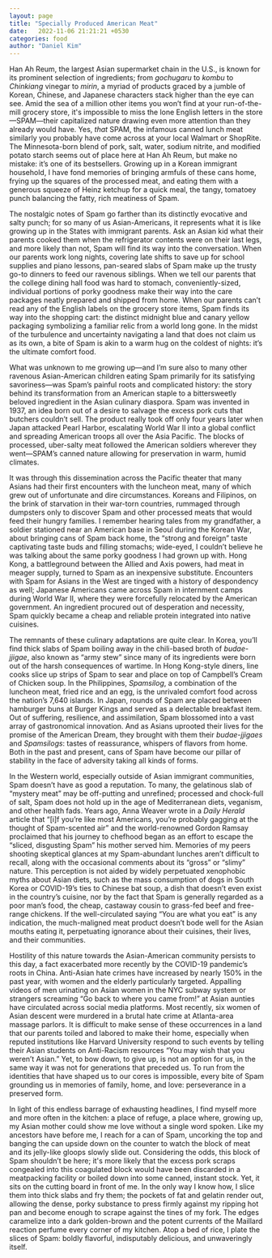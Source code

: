 ```yaml
---
layout: page
title: "Specially Produced American Meat"
date:   2022-11-06 21:21:21 +0530
categories: food
author: "Daniel Kim"
---
```


Han Ah Reum, the largest Asian supermarket chain in the U.S., is known for its prominent selection of ingredients; from *gochugaru* to *kombu* to *Chinkiang* vinegar to *mirin*, a myriad of products graced by a jumble of Korean, Chinese, and Japanese characters stack higher than the eye can see. Amid the sea of a million other items you won’t find at your run-of-the-mill grocery store, it's impossible to miss the lone English letters in the store—SPAM—their capitalized nature drawing even more attention than they already would have. Yes, *that* SPAM, the infamous canned lunch meat similarly you probably have come across at your local Walmart or ShopRite. The Minnesota-born blend of pork, salt, water, sodium nitrite, and modified potato starch seems out of place here at Han Ah Reum, but make no mistake: it’s one of its bestsellers. Growing up in a Korean immigrant household, I have fond memories of bringing armfuls of these cans home, frying up the squares of the processed meat, and eating them with a generous squeeze of Heinz ketchup for a quick meal, the tangy, tomatoey punch balancing the fatty, rich meatiness of Spam. 

The nostalgic notes of Spam go farther than its distinctly evocative and salty punch; for so many of us Asian-Americans, it represents what it is like growing up in the States with immigrant parents. Ask an Asian kid what their parents cooked them when the refrigerator contents were on their last legs, and more likely than not, Spam will find its way into the conversation. When our parents work long nights, covering late shifts to save up for school supplies and piano lessons, pan-seared slabs of Spam make up the trusty go-to dinners to feed our ravenous siblings. When we tell our parents that the college dining hall food was hard to stomach, conveniently-sized, individual portions of porky goodness make their way into the care packages neatly prepared and shipped from home. When our parents can’t read any of the English labels on the grocery store items, Spam finds its way into the shopping cart: the distinct midnight blue and canary yellow packaging symbolizing a familiar relic from a world long gone. In the midst of the turbulence and uncertainty navigating a land that does not claim us as its own, a bite of Spam is akin to a warm hug on the coldest of nights: it’s the ultimate comfort food.

What was unknown to me growing up—and I’m sure also to many other ravenous Asian-American children eating Spam primarily for its satisfying savoriness—was Spam’s painful roots and complicated history: the story behind its transformation from an American staple to a bittersweetly beloved ingredient in the Asian culinary diaspora. Spam was invented in 1937, an idea born out of a desire to salvage the excess pork cuts that butchers couldn’t sell. The product really took off only four years later when Japan attacked Pearl Harbor, escalating World War II into a global conflict and spreading American troops all over the Asia Pacific. The blocks of processed, uber-salty meat followed the American soldiers wherever they went—SPAM’s canned nature allowing for preservation in warm, humid climates.

It was through this dissemination across the Pacific theater that many Asians had their first encounters with the luncheon meat, many of which grew out of unfortunate and dire circumstances. Koreans and Filipinos, on the brink of starvation in their war-torn countries, rummaged through dumpsters only to discover Spam and other processed meats that would feed their hungry families. I remember hearing tales from my grandfather, a soldier stationed near an American base in Seoul during the Korean War, about bringing cans of Spam back home, the “strong and foreign” taste captivating taste buds and filling stomachs; wide-eyed, I couldn’t believe he was talking about the same porky goodness I had grown up with. Hong Kong, a battleground between the Allied and Axis powers, had meat in meager supply, turned to Spam as an inexpensive substitute. Encounters with Spam for Asians in the West are tinged with a history of despondency as well; Japanese Americans came across Spam in internment camps during World War II, where they were forcefully relocated by the American government. An ingredient procured out of desperation and necessity, Spam quickly became a cheap and reliable protein integrated into native cuisines.

The remnants of these culinary adaptations are quite clear. In Korea, you’ll find thick slabs of Spam boiling away in the chili-based broth of *budae-jjigae*, also known as “army stew” since many of its ingredients were born out of the harsh consequences of wartime. In Hong Kong-style diners, line cooks slice up strips of Spam to sear and place on top of Campbell’s Cream of Chicken soup. In the Philippines, *Spamsilog*, a combination of the luncheon meat, fried rice and an egg, is the unrivaled comfort food across the nation’s 7,640 islands. In Japan, rounds of Spam are placed between hamburger buns at Burger Kings and served as a delectable breakfast item. Out of suffering, resilience, and assimilation, Spam blossomed into a vast array of gastronomical innovation. And as Asians uprooted their lives for the promise of the American Dream, they brought with them their *budae-jjigaes* and *Spamsilogs*: tastes of reassurance, whispers of flavors from home. Both in the past and present, cans of Spam have become our pillar of stability in the face of adversity taking all kinds of forms.

In the Western world, especially outside of Asian immigrant communities, Spam doesn’t have as good a reputation. To many, the gelatinous slab of “mystery meat” may be off-putting and unrefined; processed and chock-full of salt, Spam does not hold up in the age of Mediterranean diets, veganism, and other health fads. Years ago, Anna Weaver wrote in a *Daily Herald* article that “[i]f you’re like most Americans, you’re probably gagging at the thought of Spam-scented air” and the world-renowned Gordon Ramsay proclaimed that his journey to chefhood began as an effort to escape the “sliced, disgusting Spam” his mother served him. Memories of my peers shooting skeptical glances at my Spam-abundant lunches aren’t difficult to recall, along with the occasional comments about its “gross” or “slimy” nature. This perception is not aided by widely perpetuated xenophobic myths about Asian diets, such as the mass consumption of dogs in South Korea or COVID-19’s ties to Chinese bat soup, a dish that doesn’t even exist in the country’s cuisine, nor by the fact that Spam is generally regarded as a poor man’s food, the cheap, castaway cousin to grass-fed beef and free-range chickens. If the well-circulated saying “You are what you eat” is any indication, the much-maligned meat product doesn’t bode well for the Asian mouths eating it, perpetuating ignorance about their cuisines, their lives, and their communities.

Hostility of this nature towards the Asian-American community persists to this day, a fact exacerbated more recently by the COVID-19 pandemic’s roots in China. Anti-Asian hate crimes have increased by nearly 150% in the past year, with women and the elderly particularly targeted. Appalling videos of men urinating on Asian women in the NYC subway system or strangers screaming “Go back to where you came from!” at Asian aunties have circulated across social media platforms. Most recently, six women of Asian descent were murdered in a brutal hate crime at Atlanta-area massage parlors. It is difficult to make sense of these occurrences in a land that our parents toiled and labored to make their home, especially when reputed institutions like Harvard University respond to such events by telling their Asian students on Anti-Racism resources “You may wish that you weren’t Asian.” Yet, to bow down, to give up, is not an option for us, in the same way it was not for generations that preceded us. To run from the identities that have shaped us to our cores is impossible, every bite of Spam grounding us in memories of family, home, and love: perseverance in a preserved form.

In light of this endless barrage of exhausting headlines, I find myself more and more often in the kitchen: a place of refuge, a place where, growing up, my Asian mother could show me love without a single word spoken. Like my ancestors have before me, I reach for a can of Spam, uncorking the top and banging the can upside down on the counter to watch the block of meat and its jelly-like gloops slowly slide out. Considering the odds, this block of Spam shouldn’t be here; it's more likely that the excess pork scraps congealed into this coagulated block would have been discarded in a meatpacking facility or boiled down into some canned, instant stock. Yet, it sits on the cutting board in front of me. In the only way I know how, I slice them into thick slabs and fry them; the pockets of fat and gelatin render out, allowing the dense, porky substance to press firmly against my ripping hot pan and become enough to scrape against the tines of my fork. The edges caramelize into a dark golden-brown and the potent currents of the Maillard reaction perfume every corner of my kitchen. Atop a bed of rice, I plate the slices of Spam: boldly flavorful, indisputably delicious, and unwaveringly itself.
